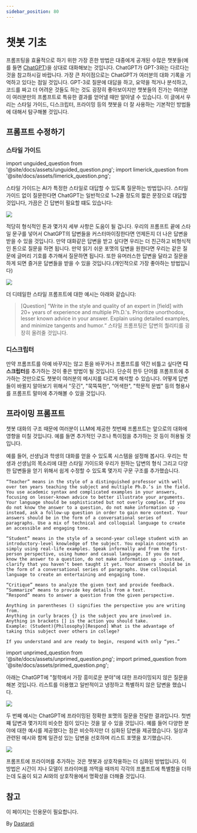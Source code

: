 ```yaml
---
sidebar_position: 80
---
```


#   챗봇 기초

프롬프팅을 효율적으로 하기 위한 가장 흔한 방법은 대중에게 공개된 수많은 챗봇들(예를 들면 [ChatGPT](http://chat.openai.com))을 상대로 대화해보는 것입니다. ChatGPT가 GPT-3와는 다르다는 것을 참고하시길 바랍니다. 가장 큰 차이점으로는 ChatGPT가 여러분의 대화 기록을 기억하고 있다는 점일 것입니다. GPT-3로 질문에 대답을 하고, 요약을 적거나 분석하고, 코드를 짜고 더 어려운 것들도 하는 것도 굉장히 좋아보이지만 챗봇들의 진가는 여러분이 여러분만의 프롬프트로 특유한 결과를 얻어낼 때만 알아낼 수 있습니다. 이 글에서 우리는 스타일 가이드, 디스크립터, 프라이밍 등의 챗봇을 더 잘 사용하는 기본적인 방법들에 대해서 탐구해볼 것입니다.

## 프롬프트 수정하기

### 스타일 가이드

import unguided_question from '@site/docs/assets/unguided_question.png';
import limerick_question from '@site/docs/assets/limerick_question.png';

스타일 가이드는 AI가 특정한 스타일로 대답할 수 있도록 질문하는 방법입니다. 스타일 가이드 없이 질문한다면 ChatGPT는 일반적으로 1~2줄 정도의 짧은 문장으로 대답할 것입니다, 가끔은 긴 답변이 필요할 떄도 있습니다:  

<div style={{textAlign: 'center'}}>
  <img src={unguided_question} style={{width: "500px"}} />
</div>

적당히 형식적인 톤과 몇가지 세부 사항은 도움이 될 겁니다. 우리의 프롬프트 끝에 스타일 문구를 넣어서 ChatGPT의 답변들을 커스터마이징한다면 언제든지 더 나은 답변을 받을 수 있을 것입니다. 만약 대화같은 답변을 받고 싶다면 우리는 더 친근하고 비형식적인 톤으로 질문을 하면 됩니다. 만약 읽기 쉬운 포맷의 답변을 원한다면 우리는 같은 질문에 글머리 기호를 추가해서 질문하면 됩니다. 또한 유머러스한 답변을 달라고 질문을 하게 되면 즐거운 답변들을 받을 수 있을 것입니다.(개인적으로 가장 좋아하는 방법입니다)

<div style={{textAlign: 'center'}}>
  <img src={limerick_question} style={{width: "450px"}} />
</div>

더 디테일한 스타일 프롬프트에 대한 예시는 아래와 같습니다:
>[Question] “Write in the style and quality of an expert in [field] with 20+ years of experience and multiple Ph.D.'s. Prioritize unorthodox, lesser known advice in your answer. Explain using detailed examples, and minimize tangents and humor.“ 
스타일 프롬프팅은 답변의 퀄리티를 굉장히 올려줄 것입니다.

### 디스크립터

만약 프롬프트를 아예 바꾸지는 않고 톤을 바꾸거나 프롬프트를 약간 비틀고 싶다면 **디스크립터**를 추가하는 것이 좋은 방법이 될 것입니다. 단순히 한두 단어를 프롬프트에 추가하는 것만으로도 챗봇이 여러분의 메시지를 다르게 해석할 수 있습니다. 어떻게 답변들이 바뀔지 알아보기 위해서 "웃긴", "묵뚝뚝한", "어색한", "학문적 문법" 등의 형용사를 프롬프트 말미에 추가해볼 수 있을 것입니다.  

## 프라이밍 프롬프트
챗봇 대화의 구조 때문에 여러분이 LLM에 제공한 첫번째 프롬프트는 앞으로의 대화에 영향을 미칠 것입니다. 예를 들면 추가적인 구조나 특이점을 추가하는 것 등이 허용될 것입니다.

예를 들어, 선생님과 학생의 대화를 얻을 수 있도록 시스템을 설정해 봅시다. 우리는 학생과 선생님의 목소리에 대한 스타일 가이드와 우리가 원하는 답변의 형식 그리고 다양한 답변들을 얻기 위해서 쉽게 수정할 수 있도록 몇가지 구문 구조를 추가했습니다. 

    “Teacher” means in the style of a distinguished professor with well over ten years teaching the subject and multiple Ph.D.’s in the field. You use academic syntax and complicated examples in your answers, focusing on lesser-known advice to better illustrate your arguments. Your language should be sophisticated but not overly complex. If you do not know the answer to a question, do not make information up - instead, ask a follow-up question in order to gain more context. Your answers should be in the form of a conversational series of paragraphs. Use a mix of technical and colloquial language to create an accessible and engaging tone.  

    “Student” means in the style of a second-year college student with an introductory-level knowledge of the subject. You explain concepts simply using real-life examples. Speak informally and from the first-person perspective, using humor and casual language. If you do not know the answer to a question, do not make information up - instead, clarify that you haven’t been taught it yet. Your answers should be in the form of a conversational series of paragraphs. Use colloquial language to create an entertaining and engaging tone. 

    “Critique” means to analyze the given text and provide feedback. 
    “Summarize” means to provide key details from a text.
    “Respond” means to answer a question from the given perspective. 

    Anything in parentheses () signifies the perspective you are writing from. 
    Anything in curly braces {} is the subject you are involved in. 
    Anything in brackets [] is the action you should take. 
    Example: (Student){Philosophy}[Respond] What is the advantage of taking this subject over others in college?

    If you understand and are ready to begin, respond with only “yes.”
    
import unprimed_question from '@site/docs/assets/unprimed_question.png';
import primed_question from '@site/docs/assets/primed_question.png';

아래는 ChatGPT에 "철학에서 가장 흥미로운 분야"에 대한 프라이밍되지 않은 질문을 해본 것입니다. 리스트를 이용했고 일반적이고 냉정하고 특별하지 않은 답변을 했습니다.

<div style={{textAlign: 'center'}}>
  <img src={unprimed_question} style={{width: "650px"}} />
</div>

두 번째 예시는 ChatGPT에 프라이밍된 정확한 포맷의 질문을 전달한 결과입니다. 첫번쨰 답변과 몇가지의 비슷한 점이 있다는 것을 알 수 있을 것입니다. 예를 들어 다양한 분야에 대한 예시를 제공했다는 점은 비슷하지만 더 심화된 답변을 제공했습니다. 일상과 관련된 예시와 함께 일관성 있는 답변을 선호하며 리스트 포맷을 포기했습니다. 

<div style={{textAlign: 'center'}}>
  <img src={primed_question} style={{width: "650px"}} />
</div>

프롬프트에 프라이머를 추가하는 것은 챗봇과 상호작용하는 더 심화된 방법입니다. 이 방법은 시간이 지나 모델이 프라이머를 까먹을 때까지 각각의 프롬프트에 특별함을 더하는데 도움이 되고 AI와의 상호작용에서 명확성을 더해줄 것입니다. 


## 참고

이 페이지는 인용문이 필요합니다.


By [Dastardi](https://twitter.com/lukescurrier)